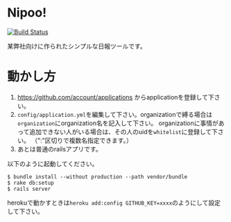 # Nipoo!

[![Build Status](https://secure.travis-ci.org/satococoa/nipoo.png)](http://travis-ci.org/satococoa/nipoo)

某弊社向けに作られたシンプルな日報ツールです。


# 動かし方

1. https://github.com/account/applications からapplicationを登録して下さい。
2. `config/application.yml`を編集して下さい。organizationで縛る場合は`organization`にorganization名を記入して下さい。
organizationに事情があって追加できない人がいる場合は、その人のuidを`whitelist`に登録して下さい。
（":"区切りで複数名指定できます。）
3. あとは普通のrailsアプリです。

以下のように起動してください。

    $ bundle install --without production --path vendor/bundle
    $ rake db:setup
    $ rails server


herokuで動かすときは`heroku add:config GITHUB_KEY=xxxx`のようにして設定して下さい。

